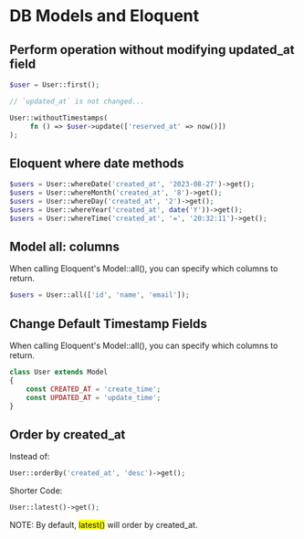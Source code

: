 # DB Models and Eloquent

## Perform operation without modifying updated_at field

```php
$user = User::first();

// `updated_at` is not changed...

User::withoutTimestamps(
     fn () => $user->update(['reserved_at' => now()])
);
```

## Eloquent where date methods

```php
$users = User::whereDate('created_at', '2023-08-27')->get();
$users = User::whereMonth('created_at', '8')->get();
$users = User::whereDay('created_at', '2')->get();
$users = User::whereYear('created_at', date('Y'))->get();
$users = User::whereTime('created_at', '=', '20:32:11')->get();
```

## Model all: columns  
When calling Eloquent's Model::all(), you can specify which columns to return.

```php
$users = User::all(['id', 'name', 'email']);
```

## Change Default Timestamp Fields
When calling Eloquent's Model::all(), you can specify which columns to return.

```php
class User extends Model
{
    const CREATED_AT = 'create_time';
    const UPDATED_AT = 'update_time';
}
```

## Order by created_at
Instead of:


```php
User::orderBy('created_at', 'desc')->get();
```
Shorter Code:
```php
User::latest()->get();
```
NOTE: By default, <span style="background-color: yellow;">latest()</span> will order by created_at.
